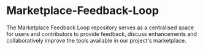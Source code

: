 # Marketplace-Feedback-Loop
The Marketplace Feedback Loop repository serves as a centralised space for users and contributors to provide feedback, discuss enhancements and collaboratively improve the tools available in our project's marketplace.

